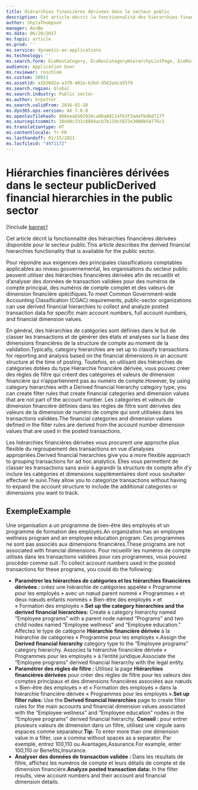 ```yaml
---
title: Hiérarchies financières dérivées dans le secteur public
description: Cet article décrit la fonctionnalité des hiérarchies financières dérivées disponible pour le secteur public.
author: ShylaThompson
manager: AnnBe
ms.date: 06/20/2017
ms.topic: article
ms.prod: ''
ms.service: dynamics-ax-applications
ms.technology: ''
ms.search.form: EcoResCategory, EcoResCategoryHierarchyListPage, EcoResCategoryHierarchyRole, LedgerDerivedFinHierarchies, LedgerDerivedFinHierarchyFilterResults, LedgerDerivedFinHierarchyLegalEntities
audience: Application User
ms.reviewer: roschlom
ms.custom: 20911
ms.assetid: a1b30d2a-a370-402a-b3bd-d562adca55f0
ms.search.region: Global
ms.search.industry: Public sector
ms.author: brpotter
ms.search.validFrom: 2016-02-28
ms.dyn365.ops.version: AX 7.0.0
ms.openlocfilehash: 886eeab582934ca86a08114fb3f3adefbdbd717f
ms.sourcegitcommit: 38d40c331c8894acb7b119c5073e3088b54776c1
ms.translationtype: HT
ms.contentlocale: fr-FR
ms.lasthandoff: 01/15/2021
ms.locfileid: "4971172"
---
```

# <a name="derived-financial-hierarchies-in-the-public-sector"></a><span data-ttu-id="92db9-103">Hiérarchies financières dérivées dans le secteur public</span><span class="sxs-lookup"><span data-stu-id="92db9-103">Derived financial hierarchies in the public sector</span></span>

[!include [banner](../includes/banner.md)]

<span data-ttu-id="92db9-104">Cet article décrit la fonctionnalité des hiérarchies financières dérivées disponible pour le secteur public.</span><span class="sxs-lookup"><span data-stu-id="92db9-104">This article describes the derived financial hierarchies functionality that is available for the public sector.</span></span> 

<span data-ttu-id="92db9-105">Pour répondre aux exigences des principales classifications comptables applicables au niveau gouvernemental, les organisations du secteur public peuvent utiliser des hiérarchies financières dérivées afin de recueillir et d’analyser des données de transaction validées pour des numéros de compte principal, des numéros de compte complet et des valeurs de dimension financière spécifiques.</span><span class="sxs-lookup"><span data-stu-id="92db9-105">To meet Common Government-wide Accounting Classification (CGAC) requirements, public-sector organizations can use derived financial hierarchies to collect and analyze posted transaction data for specific main account numbers, full account numbers, and financial dimension values.</span></span> 

<span data-ttu-id="92db9-106">En général, des hiérarchies de catégories sont définies dans le but de classer les transactions et de générer des états et analyses sur la base des dimensions financières de la structure de compte au moment de la validation.</span><span class="sxs-lookup"><span data-stu-id="92db9-106">Typically, category hierarchies are set up to classify transactions for reporting and analysis based on the financial dimensions in an account structure at the time of posting.</span></span> <span data-ttu-id="92db9-107">Toutefois, en utilisant des hiérarchies de catégories dotées du type Hiérarchie financière dérivée, vous pouvez créer des règles de filtre qui créent des catégories et valeurs de dimension financière qui n’appartiennent pas au numéro de compte.</span><span class="sxs-lookup"><span data-stu-id="92db9-107">However, by using category hierarchies with a Derived financial hierarchy category type, you can create filter rules that create financial categories and dimension values that are not part of the account number.</span></span> <span data-ttu-id="92db9-108">Les catégories et valeurs de dimension financière définies dans les règles de filtre sont dérivées des valeurs de la dimension de numéro de compte qui sont utilisées dans les transactions validées.</span><span class="sxs-lookup"><span data-stu-id="92db9-108">The financial categories and dimension values defined in the filter rules are derived from the account number dimension values that are used in the posted transactions.</span></span>

<span data-ttu-id="92db9-109">Les hiérarchies financières dérivées vous procurent une approche plus flexible du regroupement des transactions en vue d’analyses appropriées.</span><span class="sxs-lookup"><span data-stu-id="92db9-109">Derived financial hierarchies give you a more flexible approach to grouping transactions for ad hoc analytics.</span></span> <span data-ttu-id="92db9-110">Elles vous permettent de classer les transactions sans avoir à agrandir la structure de compte afin d’y inclure les catégories et dimensions supplémentaires dont vous souhaiter effectuer le suivi.</span><span class="sxs-lookup"><span data-stu-id="92db9-110">They allow you to categorize transactions without having to expand the account structure to include the additional categories or dimensions you want to track.</span></span>

## <a name="example"></a><span data-ttu-id="92db9-111">Exemple</span><span class="sxs-lookup"><span data-stu-id="92db9-111">Example</span></span>
<span data-ttu-id="92db9-112">Une organisation a un programme de bien-être des employés et un programme de formation des employés.</span><span class="sxs-lookup"><span data-stu-id="92db9-112">An organization has an employee wellness program and an employee education program.</span></span> <span data-ttu-id="92db9-113">Ces programmes ne sont pas associés aux dimensions financières.</span><span class="sxs-lookup"><span data-stu-id="92db9-113">These programs are not associated with financial dimensions.</span></span> <span data-ttu-id="92db9-114">Pour recueillir les numéros de compte utilisés dans les transactions validées pour ces programmes, vous pouvez procéder comme suit :</span><span class="sxs-lookup"><span data-stu-id="92db9-114">To collect account numbers used in the posted transactions for these programs, you could do the following:</span></span>

-   <span data-ttu-id="92db9-115">**Paramétrer les hiérarchies de catégories et les hiérarchies financières dérivées :** créez une hiérarchie de catégories appelée « Programme pour les employés » avec un nœud parent nommé « Programmes » et deux nœuds enfants nommés « Bien-être des employés » et « Formation des employés ».</span><span class="sxs-lookup"><span data-stu-id="92db9-115">**Set up the category hierarchies and the derived financial hierarchies:** Create a category hierarchy named “Employee programs” with a parent node named “Programs” and two child nodes named “Employee wellness” and “Employee education.”</span></span> <span data-ttu-id="92db9-116">Affectez le type de catégorie **Hiérarchie financière dérivée** à la hiérarchie de catégories « Programme pour les employés ».</span><span class="sxs-lookup"><span data-stu-id="92db9-116">Assign the **Derived financial hierarchy** category type to the “Employee programs” category hierarchy.</span></span> <span data-ttu-id="92db9-117">Associez la hiérarchie financière dérivée « Programmes pour les employés » à l’entité juridique.</span><span class="sxs-lookup"><span data-stu-id="92db9-117">Associate the “Employee programs” derived financial hierarchy with the legal entity.</span></span>
-   <span data-ttu-id="92db9-118">**Paramétrer des règles de filtre :** Utilisez la page **Hiérarchies financières dérivées** pour créer des règles de filtre pour les valeurs des comptes principaux et des dimensions financières associées aux nœuds « Bien-être des employés » et « Formation des employés » dans la hiérarchie financière dérivée « Programmes pour les employés ».</span><span class="sxs-lookup"><span data-stu-id="92db9-118">**Set up filter rules:** Use the **Derived financial hierarchies** page to create filter rules for the main accounts and financial dimension values associated with the “Employee wellness” and “Employee education” nodes in the “Employee programs” derived financial hierarchy.</span></span> <span data-ttu-id="92db9-119">**Conseil :** pour entrer plusieurs valeurs de dimension dans un filtre, utilisez une virgule sans espaces comme séparateur.</span><span class="sxs-lookup"><span data-stu-id="92db9-119">**Tip:** To enter more than one dimension value in a filter, use a comma without spaces as a separator.</span></span> <span data-ttu-id="92db9-120">Par exemple, entrez 100,110 ou Avantages,Assurance.</span><span class="sxs-lookup"><span data-stu-id="92db9-120">For example, enter 100,110 or Benefits,Insurance.</span></span>
-   <span data-ttu-id="92db9-121">**Analyser des données de transaction validée :** Dans les résultats de filtre, affichez les numéros de compte et leurs détails de compte et de dimension financière.</span><span class="sxs-lookup"><span data-stu-id="92db9-121">**Analyze posted transaction data:** In the filter results, view account numbers and their account and financial dimension details.</span></span>






